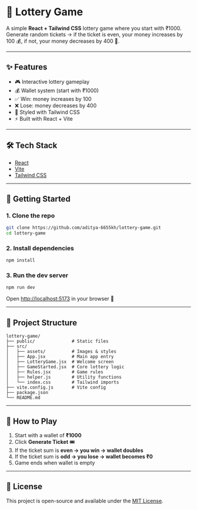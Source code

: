 # 🎰 Lottery Game

A simple **React + Tailwind CSS** lottery game where you start with ₹1000.  
Generate random tickets → if the ticket is even, your money increases by 100 💰, if not, your money decreases by 400 💸.  

---

## ✨ Features
- 🎮 Interactive lottery gameplay  
- 💰 Wallet system (start with ₹1000)  
- ✅ Win: money increases by 100  
- ❌ Lose: money decreases by 400  
- 🎨 Styled with Tailwind CSS  
- ⚡ Built with React + Vite  

---

## 🛠️ Tech Stack
- [React](https://react.dev/)  
- [Vite](https://vitejs.dev/)  
- [Tailwind CSS](https://tailwindcss.com/)  

---

## 🚀 Getting Started

### 1. Clone the repo
```bash
git clone https://github.com/aditya-6655kh/lottery-game.git
cd lottery-game
```

### 2. Install dependencies
```bash
npm install
```

### 3. Run the dev server
```bash
npm run dev
```

Open [http://localhost:5173](http://localhost:5173) in your browser 🎉  

---

## 📂 Project Structure
```
lottery-game/
├── public/              # Static files
├── src/
│   ├── assets/          # Images & styles
│   ├── App.jsx          # Main app entry
│   ├── LotteryGame.jsx  # Welcome screen
│   ├── GameStarted.jsx  # Core lottery logic
│   ├── Rules.jsx        # Game rules
│   ├── helper.js        # Utility functions
│   └── index.css        # Tailwind imports
├── vite.config.js       # Vite config
├── package.json
└── README.md
```

---

## 🎯 How to Play
1. Start with a wallet of **₹1000**  
2. Click **Generate Ticket** 🎟️  
3. If the ticket sum is **even → you win → wallet doubles**  
4. If the ticket sum is **odd → you lose → wallet becomes ₹0**  
5. Game ends when wallet is empty  

---

## 📜 License
This project is open-source and available under the [MIT License](LICENSE).  
